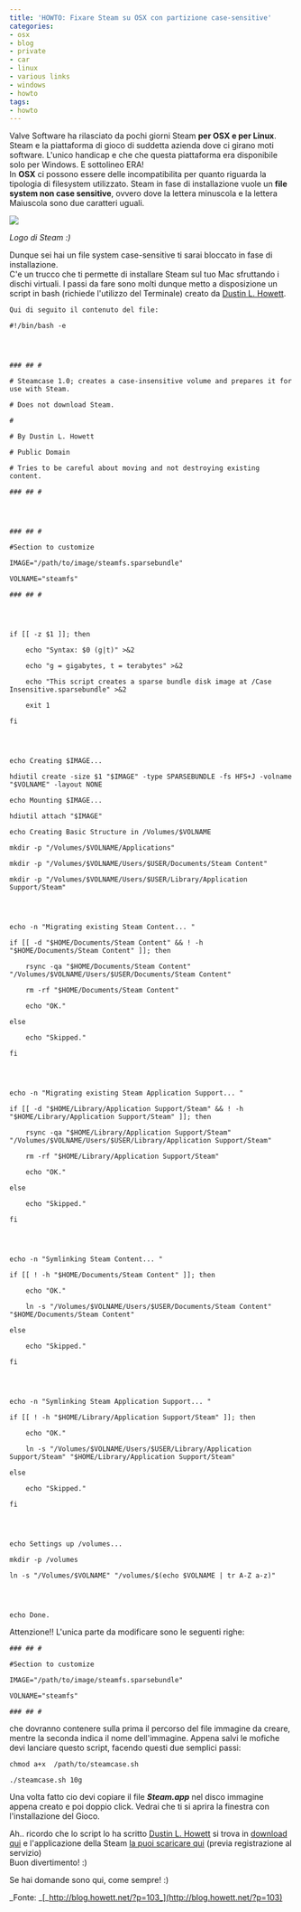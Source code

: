 ```yaml
---
title: 'HOWTO: Fixare Steam su OSX con partizione case-sensitive'
categories:
- osx
- blog
- private
- car
- linux
- various links
- windows
- howto
tags:
- howto
---
```

Valve Software ha rilasciato da pochi giorni Steam **per OSX e per Linux**.
Steam e la piattaforma di gioco di suddetta azienda dove ci girano moti
software. L'unico handicap e che che questa piattaforma era disponibile solo
per Windows. E sottolineo ERA!  
In **OSX** ci possono essere delle incompatibilita per quanto riguarda la
tipologia di filesystem utilizzato. Steam in fase di installazione vuole un
**file system non case sensitive**, ovvero dove la lettera minuscola e la
lettera Maiuscola sono due caratteri uguali.

![]({{site.url}}/images/logo_steam.jpg)

_Logo di Steam :)_

  
Dunque sei hai un file system case-sensitive ti sarai bloccato in fase di
installazione.  
C'e un trucco che ti permette di installare Steam sul tuo Mac sfruttando i
dischi virtuali. I passi da fare sono molti dunque metto a disposizione un
script in bash (richiede l'utilizzo del Terminale) creato da [Dustin L.
Howett](http://blog.howett.net).

    
    
    Qui di seguito il contenuto del file:  
    
    #!/bin/bash -e
    
    
    
    
    ### ## #  
    
    # Steamcase 1.0; creates a case-insensitive volume and prepares it for use with Steam.  
    
    # Does not download Steam.  
    
    #  
    
    # By Dustin L. Howett  
    
    # Public Domain  
    
    # Tries to be careful about moving and not destroying existing content.  
    
    ### ## #
    
    
    
    
    ### ## #  
    
    #Section to customize  
    
    IMAGE="/path/to/image/steamfs.sparsebundle"  
    
    VOLNAME="steamfs"  
    
    ### ## #
    
    
    
    
    if [[ -z $1 ]]; then  
    
    	echo "Syntax: $0 (g|t)" >&2  
    
    	echo "g = gigabytes, t = terabytes" >&2  
    
    	echo "This script creates a sparse bundle disk image at /Case Insensitive.sparsebundle" >&2  
    
    	exit 1  
    
    fi
    
    
    
    
    echo Creating $IMAGE...  
    
    hdiutil create -size $1 "$IMAGE" -type SPARSEBUNDLE -fs HFS+J -volname "$VOLNAME" -layout NONE  
    
    echo Mounting $IMAGE...  
    
    hdiutil attach "$IMAGE"  
    
    echo Creating Basic Structure in /Volumes/$VOLNAME  
    
    mkdir -p "/Volumes/$VOLNAME/Applications"  
    
    mkdir -p "/Volumes/$VOLNAME/Users/$USER/Documents/Steam Content"  
    
    mkdir -p "/Volumes/$VOLNAME/Users/$USER/Library/Application Support/Steam"
    
    
    
    
    echo -n "Migrating existing Steam Content... "  
    
    if [[ -d "$HOME/Documents/Steam Content" && ! -h "$HOME/Documents/Steam Content" ]]; then  
    
    	rsync -qa "$HOME/Documents/Steam Content" "/Volumes/$VOLNAME/Users/$USER/Documents/Steam Content"  
    
    	rm -rf "$HOME/Documents/Steam Content"  
    
    	echo "OK."  
    
    else  
    
    	echo "Skipped."  
    
    fi
    
    
    
    
    echo -n "Migrating existing Steam Application Support... "  
    
    if [[ -d "$HOME/Library/Application Support/Steam" && ! -h "$HOME/Library/Application Support/Steam" ]]; then  
    
    	rsync -qa "$HOME/Library/Application Support/Steam" "/Volumes/$VOLNAME/Users/$USER/Library/Application Support/Steam"  
    
    	rm -rf "$HOME/Library/Application Support/Steam"  
    
    	echo "OK."  
    
    else  
    
    	echo "Skipped."  
    
    fi
    
    
    
    
    echo -n "Symlinking Steam Content... "  
    
    if [[ ! -h "$HOME/Documents/Steam Content" ]]; then  
    
    	echo "OK."  
    
    	ln -s "/Volumes/$VOLNAME/Users/$USER/Documents/Steam Content" "$HOME/Documents/Steam Content"  
    
    else  
    
    	echo "Skipped."  
    
    fi
    
    
    
    
    echo -n "Symlinking Steam Application Support... "  
    
    if [[ ! -h "$HOME/Library/Application Support/Steam" ]]; then  
    
    	echo "OK."  
    
    	ln -s "/Volumes/$VOLNAME/Users/$USER/Library/Application Support/Steam" "$HOME/Library/Application Support/Steam"  
    
    else  
    
    	echo "Skipped."  
    
    fi
    
    
    
    
    echo Settings up /volumes...  
    
    mkdir -p /volumes  
    
    ln -s "/Volumes/$VOLNAME" "/volumes/$(echo $VOLNAME | tr A-Z a-z)"
    
    
    
    
    echo Done.

  
Attenzione!! L'unica parte da modificare sono le seguenti righe:

    
    
    ### ## #  
    
    #Section to customize  
    
    IMAGE="/path/to/image/steamfs.sparsebundle"  
    
    VOLNAME="steamfs"  
    
    ### ## #

  
che dovranno contenere sulla prima il percorso del file immagine da creare,
mentre la seconda indica il nome dell'immagine. Appena salvi le mofiche devi
lanciare questo script, facendo questi due semplici passi:

    
    
    chmod a+x  /path/to/steamcase.sh  
    
    ./steamcase.sh 10g

  
Una volta fatto cio devi copiare il file _**Steam.app**_ nel disco immagine
appena creato e poi doppio click. Vedrai che ti si aprira la finestra con
l'installazione del Gioco.

Ah.. ricordo che lo script lo ha scritto [Dustin L.
Howett](http://blog.howett.net) si trova in [download
qui]({{site.url}}/files/steamcase.sh) e l'applicazione della Steam
[la puoi scaricare qui](http://store.steampowered.com/) (previa registrazione
al servizio)  
Buon divertimento! :)

Se hai domande sono qui, come sempre! :)

_Fonte: _[_http://blog.howett.net/?p=103_](http://blog.howett.net/?p=103)

